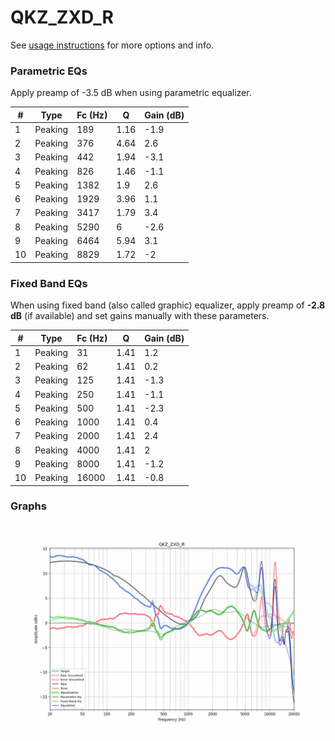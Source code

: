# QKZ_ZXD_R
See [usage instructions](https://github.com/jaakkopasanen/AutoEq#usage) for more options and info.

### Parametric EQs
Apply preamp of -3.5 dB when using parametric equalizer.

|   # | Type    |   Fc (Hz) |    Q |   Gain (dB) |
|-----|---------|-----------|------|-------------|
|   1 | Peaking |       189 | 1.16 |        -1.9 |
|   2 | Peaking |       376 | 4.64 |         2.6 |
|   3 | Peaking |       442 | 1.94 |        -3.1 |
|   4 | Peaking |       826 | 1.46 |        -1.1 |
|   5 | Peaking |      1382 | 1.9  |         2.6 |
|   6 | Peaking |      1929 | 3.96 |         1.1 |
|   7 | Peaking |      3417 | 1.79 |         3.4 |
|   8 | Peaking |      5290 | 6    |        -2.6 |
|   9 | Peaking |      6464 | 5.94 |         3.1 |
|  10 | Peaking |      8829 | 1.72 |        -2   |

### Fixed Band EQs
When using fixed band (also called graphic) equalizer, apply preamp of **-2.8 dB** (if available) and set gains manually with these parameters.

|   # | Type    |   Fc (Hz) |    Q |   Gain (dB) |
|-----|---------|-----------|------|-------------|
|   1 | Peaking |        31 | 1.41 |         1.2 |
|   2 | Peaking |        62 | 1.41 |         0.2 |
|   3 | Peaking |       125 | 1.41 |        -1.3 |
|   4 | Peaking |       250 | 1.41 |        -1.1 |
|   5 | Peaking |       500 | 1.41 |        -2.3 |
|   6 | Peaking |      1000 | 1.41 |         0.4 |
|   7 | Peaking |      2000 | 1.41 |         2.4 |
|   8 | Peaking |      4000 | 1.41 |         2   |
|   9 | Peaking |      8000 | 1.41 |        -1.2 |
|  10 | Peaking |     16000 | 1.41 |        -0.8 |

### Graphs
![](./QKZ_ZXD_R.png)
